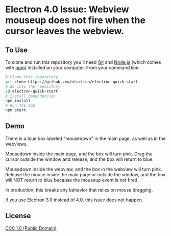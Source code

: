 # Electron 4.0 Issue: Webview mouseup does not fire when the cursor leaves the webview.

## To Use

To clone and run this repository you'll need [Git](https://git-scm.com) and [Node.js](https://nodejs.org/en/download/) (which comes with [npm](http://npmjs.com)) installed on your computer. From your command line:

```bash
# Clone this repository
git clone https://github.com/electron/electron-quick-start
# Go into the repository
cd electron-quick-start
# Install dependencies
npm install
# Run the app
npm start
```

## Demo

There is a blue box labeled "mousedown" in the main page,
as well as in the webviews.

Mousedown inside the main page, and the box will turn pink.
Drag the cursor outside the window and release, and the box will return to blue.

Mousedown inside the webview, and the box in the webview will turn pink.
Release the mouse inside the main page or outside the window,
and the box will NOT return to blue because the mouseup event is not fired.

In production, this breaks any behavior that relies on mouse dragging.

If you use Electron 3.0 instead of 4.0, this issue does not happen.
  
## License

[CC0 1.0 (Public Domain)](LICENSE.md)
